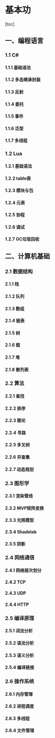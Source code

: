 # 基本功

[toc]

## 一、编程语言

### 1.1 C#

#### 1.1.1 基础语法
#### 1.1.2 多态继承封装
#### 1.1.3 反射
#### 1.1.4 委托
#### 1.1.5 事件
#### 1.1.6 泛型
#### 1.1.7 多线程

### 1.2 Lua

#### 1.2.1 基础语法
#### 1.2.2 table表
#### 1.2.3 模块与包
#### 1.2.4 元表
#### 1.2.5 协程
#### 1.2.6 调试
#### 1.2.7 GC垃圾回收

## 二、计算机基础

### 2.1 数据结构

#### 2.1.1 栈
#### 2.1.2 队列
#### 2.1.3 数组
#### 2.1.4 链表
#### 2.1.5 树
#### 2.1.6 图
#### 2.1.7 堆
#### 2.1.8 散列表

### 2.2 算法

#### 2.2.1 查找
#### 2.2.2 排序
#### 2.2.3 图论
#### 2.2.4 寻路
#### 2.2.5 多叉树
#### 2.2.6 并查集
#### 2.2.7 动态规划

### 2.3 图形学

#### 2.3.1 渲染管线
#### 2.3.2 MVP矩阵变换
#### 2.3.3 光照模型
#### 2.3.4 Shadelab
#### 2.3.5 阴影

### 2.4 网络通信

#### 2.4.1 网络层次划分
#### 2.4.2 TCP
#### 2.4.3 UDP
#### 2.4.4 HTTP

### 2.5 编译原理

#### 2.5.1 词法分析
#### 2.5.2 语法分析
#### 2.5.3 语义分析
#### 2.5.4 编译链接

### 2.6 操作系统

#### 2.6.1 内存管理
#### 2.6.2 进程调度
#### 2.6.3 多线程
#### 2.6.4 文件管理